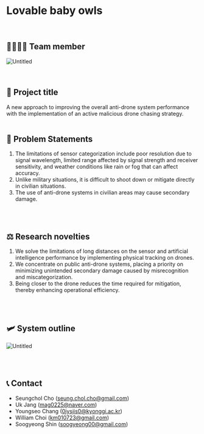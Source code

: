 # Lovable baby owls
<br>

## 👨‍👨‍👧‍👧 Team member

![Untitled](Lovable%20baby%20owls%20bd1e1610e8f644c2b37a70c05e6429e5/Untitled.png)

<br>


## 🚀 Project title

A new approach to improving the overall anti-drone system performance
with the implementation of an active malicious drone chasing strategy.
<br><br>




## 📜 Problem Statements

1.  The limitations of sensor categorization include poor resolution due to signal wavelength, limited range affected by signal strength and receiver sensitivity, and weather conditions like rain or fog that can affect accuracy.
2. Unlike military situations, it is difficult to shoot down or mitigate directly in civilian situations.
3. The use of anti-drone systems in civilian areas may cause secondary damage.
<br>
<br>


## ⚖️ Research novelties

1. We solve the limitations of long distances on the sensor and artificial intelligence performance by implementing physical tracking on drones.
2. We concentrate on public anti-drone systems, placing a priority on minimizing unintended secondary damage caused by misrecognition and miscategorization.
3. Being closer to the drone reduces the time required for mitigation, thereby enhancing operational efficiency.
<br>
<br>


## 🛩️ System outline

![Untitled](Lovable%20baby%20owls%20bd1e1610e8f644c2b37a70c05e6429e5/Untitled%201.png)

<br>
<br>


## 📞 Contact

- Seungchol Cho ([seung.chol.cho@gmail.com](mailto:seung.chol.cho@gmail.com))
- Uk Jang ([mag0225@naver.com](mailto:mag0225@naver.com))
- Youngseo Chang ([0jysjis0@kyonggi.ac.kr](mailto:0jysjis0@kyonggi.ac.kr))
- William Choi ([km010723@gmail.com](mailto:km010723@gmail.com))
- Soogyeong Shin ([soogyeong00@gmail.com](mailto:soogyeong00@gmail.com))
